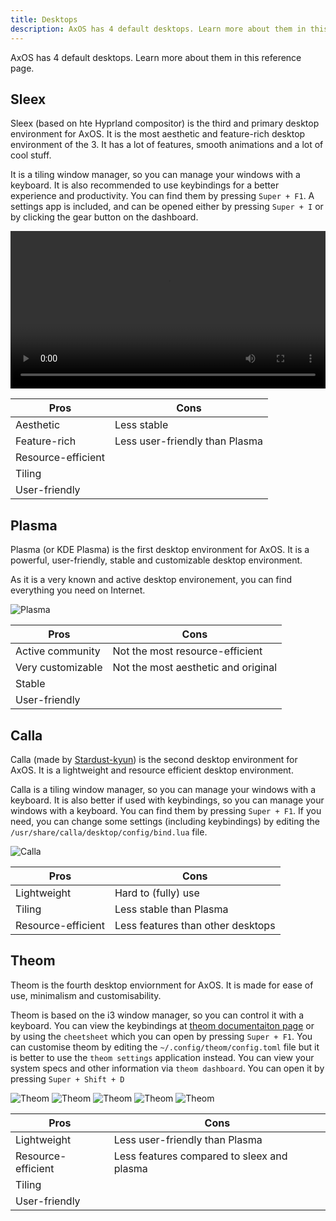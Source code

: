 ```yaml
---
title: Desktops
description: AxOS has 4 default desktops. Learn more about them in this reference page.
---
```


AxOS has 4 default desktops. Learn more about them in this reference page.

## Sleex

Sleex (based on hte Hyprland compositor) is the third and primary desktop environment for AxOS. It is the most aesthetic and feature-rich desktop environment of the 3. It has a lot of features, smooth animations and a lot of cool stuff.

It is a tiling window manager, so you can manage your windows with a keyboard. It is also recommended to use keybindings for a better experience and productivity. You can find them by pressing `Super + F1`. A settings app is included, and can be opened either by pressing `Super + I` or by clicking the gear button on the dashboard.

<video width="100%" height="auto" controls>
  <source src="/docs/assets/desktops/sleex.mp4" type="video/mp4" />
  Your browser does not support the video tag.
</video>

| Pros               | Cons                           |
| ------------------ | ------------------------------ |
| Aesthetic          | Less stable                    |
| Feature-rich       | Less user-friendly than Plasma |
| Resource-efficient |                                |
| Tiling             |                                |
| User-friendly      |                                |

## Plasma

Plasma (or KDE Plasma) is the first desktop environment for AxOS. It is a powerful, user-friendly, stable and customizable desktop environment.

As it is a very known and active desktop environement, you can find everything you need on Internet.

![Plasma](/docs/assets/desktops/plasma1.png)

| Pros              | Cons                                |
| ----------------- | ----------------------------------- |
| Active community  | Not the most resource-efficient     |
| Very customizable | Not the most aesthetic and original |
| Stable            |                                     |
| User-friendly     |                                     |

## Calla

Calla (made by [Stardust-kyun](https://github.com/Stardust-kyun)) is the second desktop environment for AxOS. It is a lightweight and resource efficient desktop environment.

Calla is a tiling window manager, so you can manage your windows with a keyboard. It is also better if used with keybindings, so you can manage your windows with a keyboard. You can find them by pressing `Super + F1`. If you need, you can change some settings (including keybindings) by editing the `/usr/share/calla/desktop/config/bind.lua` file.

![Calla](/docs/assets/desktops/calla.png)

| Pros               | Cons                              |
| ------------------ | --------------------------------- |
| Lightweight        | Hard to (fully) use               |
| Tiling             | Less stable than Plasma           |
| Resource-efficient | Less features than other desktops |

## Theom

Theom is the fourth desktop enviornment for AxOS. It is made for ease of use, minimalism and customisability.

Theom is based on the i3 window manager, so you can control it with a keyboard. You can view the keybindings at [theom documentaiton page](https://www.axos-project.com/docs/guides/theom/) or by using the `cheetsheet` which you can open by pressing `Super + F1`. You can customise theom by editing the `~/.config/theom/config.toml` file but it is better to use the `theom settings` application instead. You can view your system specs and other information via `theom dashboard`. You can open it by pressing `Super + Shift + D`

![Theom](/docs/assets/desktops/theom1.png)
![Theom](/docs/assets/desktops/theom2.png)
![Theom](/docs/assets/desktops/theom3.png)
![Theom](/docs/assets/desktops/theom4.png)
![Theom](/docs/assets/desktops/theom5.png)

| Pros               | Cons                                       |
| ------------------ | ------------------------------------------ |
| Lightweight        | Less user-friendly than Plasma             |
| Resource-efficient | Less features compared to sleex and plasma |
| Tiling             |                                            |
| User-friendly      |                                            |
